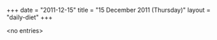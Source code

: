 +++
date = "2011-12-15"
title = "15 December 2011 (Thursday)"
layout = "daily-diet"
+++

\<no entries\>
